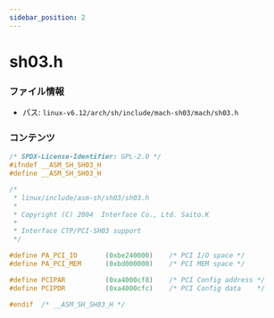 ```yaml
---
sidebar_position: 2
---
```

# sh03.h

### ファイル情報

- パス: `linux-v6.12/arch/sh/include/mach-sh03/mach/sh03.h`

### コンテンツ

```h
/* SPDX-License-Identifier: GPL-2.0 */
#ifndef __ASM_SH_SH03_H
#define __ASM_SH_SH03_H

/*
 * linux/include/asm-sh/sh03/sh03.h
 *
 * Copyright (C) 2004  Interface Co., Ltd. Saito.K
 *
 * Interface CTP/PCI-SH03 support
 */

#define PA_PCI_IO       (0xbe240000)    /* PCI I/O space */
#define PA_PCI_MEM      (0xbd000000)    /* PCI MEM space */

#define PCIPAR          (0xa4000cf8)    /* PCI Config address */
#define PCIPDR          (0xa4000cfc)    /* PCI Config data    */

#endif  /* __ASM_SH_SH03_H */

```
